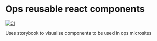 # Ops reusable react components
[![CI](https://github.com/tarttelin/ops-react-components/actions/workflows/build.yaml/badge.svg)](https://github.com/tarttelin/ops-react-components/actions/workflows/build.yaml)

Uses storybook to visualise components to be used in ops microsites